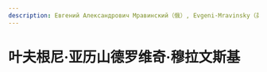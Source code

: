 ```yaml
---
description: Евгений Александрович Мравинский（俄）, Evgeni·Mravinsky（英）
---
```


# 叶夫根尼·亚历山德罗维奇·穆拉文斯基

